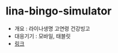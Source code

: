 # lina-bingo-simulator

- 개요 : 라이나생명 고연령 건강빙고
- 대응기기 : 모바일, 태블릿
- [링크](https://kei5693.github.io/work/portfolio/lina-bingo-simulator/#/)
